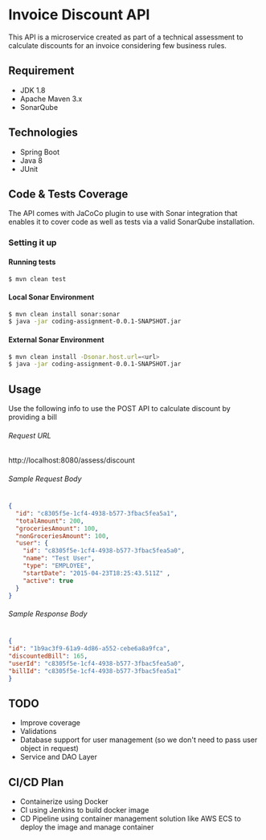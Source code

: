 # Invoice Discount API


This API is a microservice created as part of a technical assessment to calculate discounts for an invoice considering few business rules.

## Requirement
  - JDK 1.8
  - Apache Maven 3.x
  - SonarQube

## Technologies
- Spring Boot
- Java 8
- JUnit

## Code & Tests Coverage
The API comes with JaCoCo plugin to use with Sonar integration that enables it to cover code as well as tests via a valid SonarQube installation. 

### Setting it up

#### Running tests
```sh
$ mvn clean test
```
#### Local Sonar Environment
```sh
$ mvn clean install sonar:sonar
$ java -jar coding-assignment-0.0.1-SNAPSHOT.jar
```
#### External Sonar Environment
```sh
$ mvn clean install -Dsonar.host.url=<url>
$ java -jar coding-assignment-0.0.1-SNAPSHOT.jar
```

## Usage

Use the following info to use the POST API to calculate discount by providing a bill 
###### Request URL 
http://localhost:8080/assess/discount 
###### Sample Request Body
#
```json
{
  "id": "c8305f5e-1cf4-4938-b577-3fbac5fea5a1",
  "totalAmount": 200,
  "groceriesAmount": 100,
  "nonGroceriesAmount": 100,
  "user": {
    "id": "c8305f5e-1cf4-4938-b577-3fbac5fea5a0",
    "name": "Test User",
    "type": "EMPLOYEE",
    "startDate": "2015-04-23T18:25:43.511Z" ,
    "active": true
  }
}
```
###### Sample Response Body 
# 
```json
{
"id": "1b9ac3f9-61a9-4d86-a552-cebe6a8a9fca",
"discountedBill": 165,
"userId": "c8305f5e-1cf4-4938-b577-3fbac5fea5a0",
"billId": "c8305f5e-1cf4-4938-b577-3fbac5fea5a1"
}
```

## TODO 
- Improve coverage
- Validations
- Database support for user management (so we don't need to pass user object in request)
- Service and DAO Layer

## CI/CD Plan
- Containerize using Docker
- CI using Jenkins to build docker image
- CD Pipeline using container management solution like AWS ECS to deploy the image and manage container
